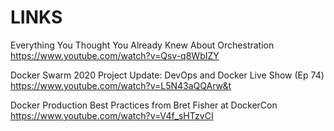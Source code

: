 # LINKS

Everything You Thought You Already Knew About Orchestration https://www.youtube.com/watch?v=Qsv-q8WbIZY

Docker Swarm 2020 Project Update: DevOps and Docker Live Show (Ep 74) https://www.youtube.com/watch?v=L5N43aQQArw&t

Docker Production Best Practices from Bret Fisher at DockerCon https://www.youtube.com/watch?v=V4f_sHTzvCI
